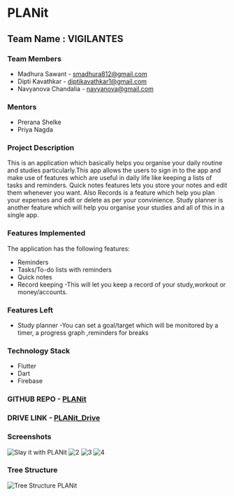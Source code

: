 # PLANit

## **Team Name : VIGILANTES**


### **Team Members**

- Madhura Sawant - smadhura812@gmail.com
- Dipti Kavathkar - diptikavathkar1@gmail.com
- Navyanova Chandalia - navyanova@gmail.com

### **Mentors**

- Prerana Shelke
- Priya Nagda

### **Project Description**

This is an application which basically helps you organise your daily routine and studies particularly.This app allows the users to sign in to the app and make use of features which are useful in daily life like keeping a lists of tasks and reminders. Quick notes features lets you store your notes and edit them whenever you want. Also Records is a feature which help you plan your expenses and edit or delete as per your convinience.
Study planner is another feature which will help you organise your studies and all of this in a single app.



### **Features Implemented**

The application has the following features:
- Reminders
- Tasks/To-do lists with reminders
- Quick notes
- Record keeping -This will let you keep a record of your study,workout or money/accounts.

### **Features Left**

- Study planner -You can set a goal/target which will be monitored by a timer, a   progress graph ,reminders for breaks

### **Technology Stack**
- Flutter
- Dart
- Firebase

### **GITHUB REPO** - [PLANit](https://github.com/Madhura-saw/PLANit)
### **DRIVE LINK** - [PLANit_Drive](https://drive.google.com/drive/u/0/folders/1MbgwVa9YpQw-VO38hTs-j07FLkWWYQXA)


### **Screenshots**
![Slay it with PLANit](https://user-images.githubusercontent.com/85047752/150380478-1f65014d-ff1d-436a-8bf1-b77571473efd.png)
![2](https://user-images.githubusercontent.com/85047752/150369227-af71f781-bfbd-4c87-9a9a-65d43bf62696.png)
![3](https://user-images.githubusercontent.com/85047752/150369235-16d7e1ba-2b7a-4152-9ca2-13746f6509ac.png)
![4](https://user-images.githubusercontent.com/85047752/150369247-821f96b4-eeca-4031-83fd-0c728eaf20a9.png)

### **Tree Structure**
![Tree Structure PLANit](https://user-images.githubusercontent.com/85047752/150378221-b679a9f2-9861-4f28-8f4d-ad1927e6929f.jpeg)


